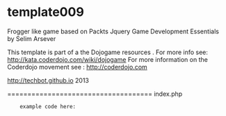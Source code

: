 template009
===========

Frogger like game based on Packts Jquery Game Development Essentials by Selim Arsever

 This template is part of a the Dojogame resources . 
 For more info see: http://kata.coderdojo.com/wiki/dojogame
 For more information on the Coderdojo movement see : http://coderdojo.com 

 http://techbot.github.io 2013

====================================
index.php
<html>
        
        example code here:

</html> 
